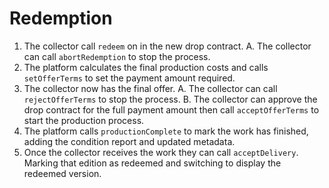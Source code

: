 # Redemption

1. The collector call `redeem` on in the new drop contract.
   A. The collector can call `abortRedemption` to stop the process.
2. The platform calculates the final production costs and calls `setOfferTerms` to set the payment amount required.
3. The collector now has the final offer.
   A. The collector can call `rejectOfferTerms` to stop the process.
   B. The collector can approve the drop contract for the full payment amount then call `acceptOfferTerms` to start the production process.
4. The platform calls `productionComplete` to mark the work has finished, adding the condition report and updated metadata.
5. Once the collector receives the work they can call `acceptDelivery`. Marking that edition as redeemed and switching to display the redeemed version.
